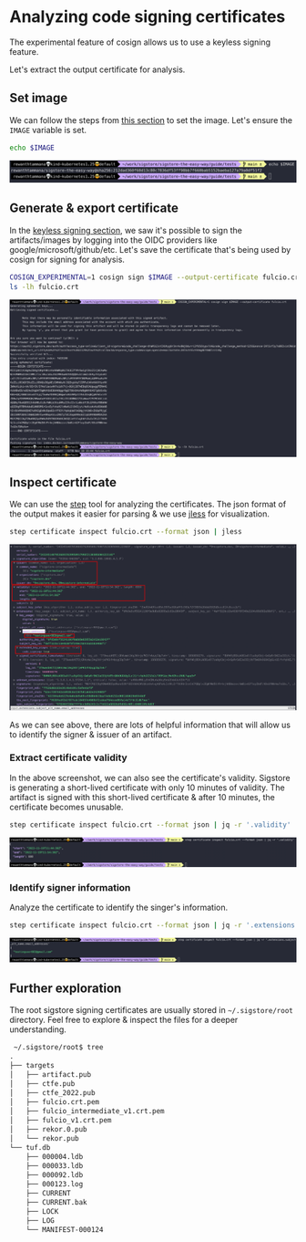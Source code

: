 # Analyzing code signing certificates

The experimental feature of cosign allows us to use a keyless signing feature.

Let's extract the output certificate for analysis.

## Set image

We can follow the steps from [this section](./sign-and-verify-with-key.md#set-image) to set the image. Let's ensure the `IMAGE` variable is set.

```bash
echo $IMAGE
```

![set-image-variable](../images/set-image-variable.png)

## Generate & export certificate

In the [keyless signing section](../cosign/sign-and-verify-without-key.md), we saw it's possible to sign the artifacts/images by logging into the OIDC providers like google/microsoft/github/etc. Let's save the certificate that's being used by cosign for signing for analysis.

```bash
COSIGN_EXPERIMENTAL=1 cosign sign $IMAGE --output-certificate fulcio.crt
ls -lh fulcio.crt
```

![fulcio-save-cert](../images/fulcio-save-cert.png)

## Inspect certificate

We can use the [step](https://smallstep.com/docs/step-cli/installation) tool for analyzing the certificates. The json format of the output makes it easier for parsing & we use [jless](https://github.com/PaulJuliusMartinez/jless) for visualization.

```bash
step certificate inspect fulcio.crt --format json | jless
```

![fulcio-jless-analysis](../images/fulcio-jless-analysis.png)

As we can see above, there are lots of helpful information that will allow us to identify the signer & issuer of an artifact.

### Extract certificate validity

In the above screenshot, we can also see the certificate's validity. Sigstore is generating a short-lived certificate with only 10 minutes of validity. The artifact is signed with this short-lived certificate & after 10 minutes, the certificate becomes unusable.

```bash
step certificate inspect fulcio.crt --format json | jq -r '.validity'
```

![fulcio-certificate-validity](../images/fulcio-certificate-validity.png)

### Identify signer information

Analyze the certificate to identify the singer's information.

```bash
step certificate inspect fulcio.crt --format json | jq -r '.extensions.subject_alt_name.email_addresses'
```

![fulcio-certificate-subject-email](../images/fulcio-certificate-subject-email.png)

## Further exploration

The root sigstore signing certificates are usually stored in `~/.sigstore/root` directory. Feel free to explore & inspect the files for a deeper understanding.

```
 ~/.sigstore/root$ tree
.
├── targets
│   ├── artifact.pub
│   ├── ctfe.pub
│   ├── ctfe_2022.pub
│   ├── fulcio.crt.pem
│   ├── fulcio_intermediate_v1.crt.pem
│   ├── fulcio_v1.crt.pem
│   ├── rekor.0.pub
│   └── rekor.pub
└── tuf.db
    ├── 000004.ldb
    ├── 000033.ldb
    ├── 000092.ldb
    ├── 000123.log
    ├── CURRENT
    ├── CURRENT.bak
    ├── LOCK
    ├── LOG
    └── MANIFEST-000124
```
